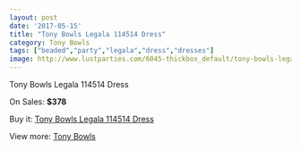 ```yaml
---
layout: post
date: '2017-05-15'
title: "Tony Bowls Legala 114514 Dress"
category: Tony Bowls
tags: ["beaded","party","legala","dress","dresses"]
image: http://www.lustparties.com/6045-thickbox_default/tony-bowls-legala-114514-dress.jpg
---
```

Tony Bowls Legala 114514 Dress

On Sales: **$378**
<a href="https://www.lustparties.com/en/tony-bowls/2058-tony-bowls-legala-114514-dress.html"><amp-img layout="responsive" width="600" height="600" src="//www.lustparties.com/6045-thickbox_default/tony-bowls-legala-114514-dress.jpg" alt="Tony Bowls Legala 114514 Dress 0" /></a>
<a href="https://www.lustparties.com/en/tony-bowls/2058-tony-bowls-legala-114514-dress.html"><amp-img layout="responsive" width="600" height="600" src="//www.lustparties.com/6047-thickbox_default/tony-bowls-legala-114514-dress.jpg" alt="Tony Bowls Legala 114514 Dress 1" /></a>
<a href="https://www.lustparties.com/en/tony-bowls/2058-tony-bowls-legala-114514-dress.html"><amp-img layout="responsive" width="600" height="600" src="//www.lustparties.com/6046-thickbox_default/tony-bowls-legala-114514-dress.jpg" alt="Tony Bowls Legala 114514 Dress 2" /></a>

Buy it: [Tony Bowls Legala 114514 Dress](https://www.lustparties.com/en/tony-bowls/2058-tony-bowls-legala-114514-dress.html "Tony Bowls Legala 114514 Dress")

View more: [Tony Bowls](https://www.lustparties.com/en/5-tony-bowls "Tony Bowls")